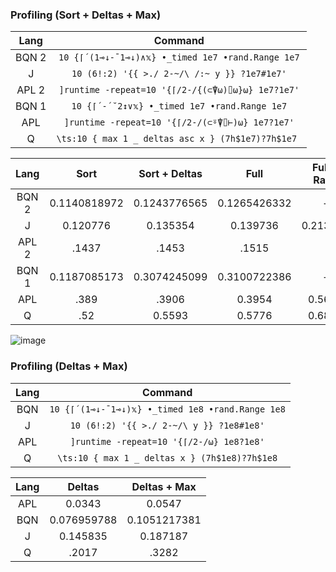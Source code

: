 ### Profiling (Sort + Deltas + Max)

| Lang  |                      Command                       |
| :---: | :------------------------------------------------: |
| BQN 2 | `10 {⌈´(1⊸↓-¯1⊸↓)∧𝕩} •_timed 1e7 •rand.Range 1e7`  |
|   J   |    `10 (6!:2) '{{ >./ 2-~/\ /:~ y }} ?1e7#1e7'`    |
| APL 2 | `]runtime -repeat=10 '{⌈/2-/{(⊂⍒⍵)⌷⍵}⍵} 1e7?1e7'`  |
| BQN 1 |    `10 {⌈´-´˘2↕∨𝕩} •_timed 1e7 •rand.Range 1e7`    |
|  APL  |  `]runtime -repeat=10 '{⌈/2-/(⊂⍤⍒⌷⊢)⍵} 1e7?1e7'`   |
|   Q   | `\ts:10 { max 1 _ deltas asc x } (7h$1e7)?7h$1e7 ` |

| Lang  |     Sort     | Sort + Deltas |     Full     | Full + Rand |
| :---: | :----------: | :-----------: | :----------: | :---------: |
| BQN 2 | 0.1140818972 | 0.1243776565  | 0.1265426332 |      -      |
|   J   |   0.120776   |   0.135354    |   0.139736   |  0.213386   |
| APL 2 |    .1437     |     .1453     |    .1515     |
| BQN 1 | 0.1187085173 | 0.3074245099  | 0.3100722386 |      -      |
|  APL  |     .389     |     .3906     |    0.3954    |   0.5625    |
|   Q   |     .52      |    0.5593     |    0.5776    |   0.6821    |

![image](https://user-images.githubusercontent.com/36027403/222613552-432dd950-ae91-48e1-a70d-b1fdee3b8772.png)

### Profiling (Deltas + Max)

| Lang  |                     Command                      |
| :---: | :----------------------------------------------: |
|  BQN  | `10 {⌈´(1⊸↓-¯1⊸↓)𝕩} •_timed 1e8 •rand.Range 1e8` |
|   J   |     `10 (6!:2) '{{ >./ 2-~/\ y }} ?1e8#1e8'`     |
|  APL  |     `]runtime -repeat=10 '{⌈/2-/⍵} 1e8?1e8'`     |
|   Q   |  `\ts:10 { max 1 _ deltas x } (7h$1e8)?7h$1e8`   |

| Lang  |   Deltas    | Deltas + Max |
| :---: | :---------: | :----------: |
|  APL  |   0.0343    |    0.0547    |
|  BQN  | 0.076959788 | 0.1051217381 |
|   J   |  0.145835   |   0.187187   |
|   Q   |    .2017    |    .3282     |